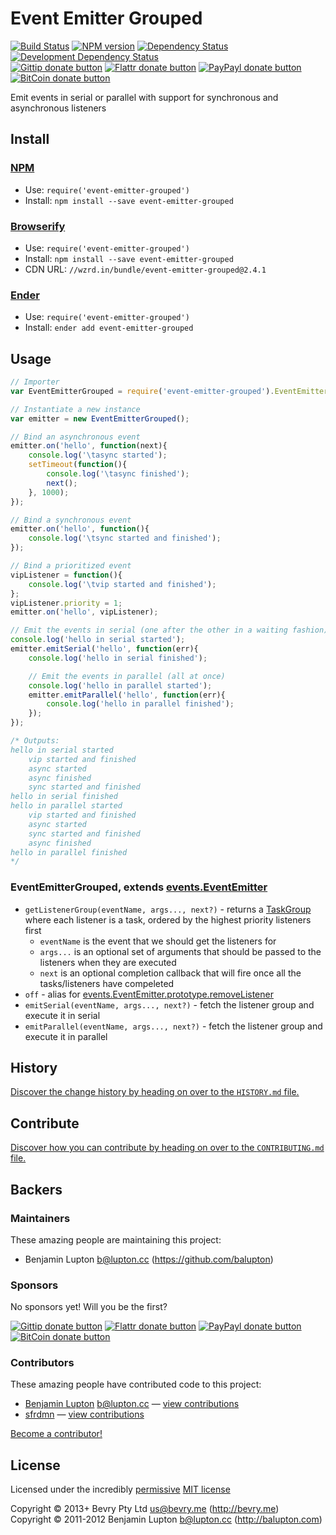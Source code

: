 
<!-- TITLE/ -->

# Event Emitter Grouped

<!-- /TITLE -->


<!-- BADGES/ -->

[![Build Status](http://img.shields.io/travis-ci/bevry/event-emitter-grouped.png?branch=master)](http://travis-ci.org/bevry/event-emitter-grouped "Check this project's build status on TravisCI")
[![NPM version](http://badge.fury.io/js/event-emitter-grouped.png)](https://npmjs.org/package/event-emitter-grouped "View this project on NPM")
[![Dependency Status](https://david-dm.org/bevry/event-emitter-grouped.png?theme=shields.io)](https://david-dm.org/bevry/event-emitter-grouped)
[![Development Dependency Status](https://david-dm.org/bevry/event-emitter-grouped/dev-status.png?theme=shields.io)](https://david-dm.org/bevry/event-emitter-grouped#info=devDependencies)<br/>
[![Gittip donate button](http://img.shields.io/gittip/bevry.png)](https://www.gittip.com/bevry/ "Donate weekly to this project using Gittip")
[![Flattr donate button](http://img.shields.io/flattr/donate.png?color=yellow)](http://flattr.com/thing/344188/balupton-on-Flattr "Donate monthly to this project using Flattr")
[![PayPayl donate button](http://img.shields.io/paypal/donate.png?color=yellow)](https://www.paypal.com/cgi-bin/webscr?cmd=_s-xclick&hosted_button_id=QB8GQPZAH84N6 "Donate once-off to this project using Paypal")
[![BitCoin donate button](http://img.shields.io/bitcoin/donate.png?color=yellow)](https://coinbase.com/checkouts/9ef59f5479eec1d97d63382c9ebcb93a "Donate once-off to this project using BitCoin")

<!-- /BADGES -->


<!-- DESCRIPTION/ -->

Emit events in serial or parallel with support for synchronous and asynchronous listeners

<!-- /DESCRIPTION -->


<!-- INSTALL/ -->

## Install

### [NPM](http://npmjs.org/)
- Use: `require('event-emitter-grouped')`
- Install: `npm install --save event-emitter-grouped`

### [Browserify](http://browserify.org/)
- Use: `require('event-emitter-grouped')`
- Install: `npm install --save event-emitter-grouped`
- CDN URL: `//wzrd.in/bundle/event-emitter-grouped@2.4.1`

### [Ender](http://ender.jit.su/)
- Use: `require('event-emitter-grouped')`
- Install: `ender add event-emitter-grouped`

<!-- /INSTALL -->


## Usage

``` javascript
// Importer
var EventEmitterGrouped = require('event-emitter-grouped').EventEmitterGrouped;

// Instantiate a new instance
var emitter = new EventEmitterGrouped();

// Bind an asynchronous event
emitter.on('hello', function(next){
	console.log('\tasync started');
	setTimeout(function(){
		console.log('\tasync finished');
		next();
	}, 1000);
});

// Bind a synchronous event
emitter.on('hello', function(){
	console.log('\tsync started and finished');
});

// Bind a prioritized event
vipListener = function(){
	console.log('\tvip started and finished');
};
vipListener.priority = 1;
emitter.on('hello', vipListener);

// Emit the events in serial (one after the other in a waiting fashion)
console.log('hello in serial started');
emitter.emitSerial('hello', function(err){
	console.log('hello in serial finished');

	// Emit the events in parallel (all at once)
	console.log('hello in parallel started');
	emitter.emitParallel('hello', function(err){
		console.log('hello in parallel finished');
	});
});

/* Outputs:
hello in serial started
	vip started and finished
	async started
	async finished
	sync started and finished
hello in serial finished
hello in parallel started
	vip started and finished
	async started
	sync started and finished
	async finished
hello in parallel finished
*/
```


### EventEmitterGrouped, extends [events.EventEmitter](http://nodejs.org/api/events.html#events_class_events_eventemitter)

- `getListenerGroup(eventName, args..., next?)` - returns a [TaskGroup](https://github.com/bevry/taskgroup#files) where each listener is a task, ordered by the highest priority listeners first
	- `eventName` is the event that we should get the listeners for
	- `args...` is an optional set of arguments that should be passed to the listeners when they are executed
	- `next` is an optional completion callback that will fire once all the tasks/listeners have compeleted
- `off` - alias for [events.EventEmitter.prototype.removeListener](http://nodejs.org/api/events.html#events_emitter_removelistener_event_listener)
- `emitSerial(eventName, args..., next?)` - fetch the listener group and execute it in serial
- `emitParallel(eventName, args..., next?)` - fetch the listener group and execute it in parallel



<!-- HISTORY/ -->

## History
[Discover the change history by heading on over to the `HISTORY.md` file.](https://github.com/bevry/event-emitter-grouped/blob/master/HISTORY.md#files)

<!-- /HISTORY -->


<!-- CONTRIBUTE/ -->

## Contribute

[Discover how you can contribute by heading on over to the `CONTRIBUTING.md` file.](https://github.com/bevry/event-emitter-grouped/blob/master/CONTRIBUTING.md#files)

<!-- /CONTRIBUTE -->


<!-- BACKERS/ -->

## Backers

### Maintainers

These amazing people are maintaining this project:

- Benjamin Lupton <b@lupton.cc> (https://github.com/balupton)

### Sponsors

No sponsors yet! Will you be the first?

[![Gittip donate button](http://img.shields.io/gittip/bevry.png)](https://www.gittip.com/bevry/ "Donate weekly to this project using Gittip")
[![Flattr donate button](http://img.shields.io/flattr/donate.png?color=yellow)](http://flattr.com/thing/344188/balupton-on-Flattr "Donate monthly to this project using Flattr")
[![PayPayl donate button](http://img.shields.io/paypal/donate.png?color=yellow)](https://www.paypal.com/cgi-bin/webscr?cmd=_s-xclick&hosted_button_id=QB8GQPZAH84N6 "Donate once-off to this project using Paypal")
[![BitCoin donate button](http://img.shields.io/bitcoin/donate.png?color=yellow)](https://coinbase.com/checkouts/9ef59f5479eec1d97d63382c9ebcb93a "Donate once-off to this project using BitCoin")

### Contributors

These amazing people have contributed code to this project:

- [Benjamin Lupton](https://github.com/balupton) <b@lupton.cc> — [view contributions](https://github.com/bevry/event-emitter-grouped/commits?author=balupton)
- [sfrdmn](https://github.com/sfrdmn) — [view contributions](https://github.com/bevry/event-emitter-grouped/commits?author=sfrdmn)

[Become a contributor!](https://github.com/bevry/event-emitter-grouped/blob/master/CONTRIBUTING.md#files)

<!-- /BACKERS -->


<!-- LICENSE/ -->

## License

Licensed under the incredibly [permissive](http://en.wikipedia.org/wiki/Permissive_free_software_licence) [MIT license](http://creativecommons.org/licenses/MIT/)

Copyright &copy; 2013+ Bevry Pty Ltd <us@bevry.me> (http://bevry.me)
<br/>Copyright &copy; 2011-2012 Benjamin Lupton <b@lupton.cc> (http://balupton.com)

<!-- /LICENSE -->


